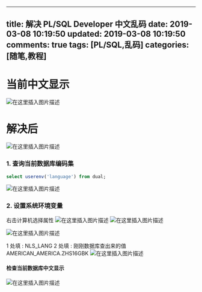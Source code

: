 
---
title: 解决 PL/SQL Developer 中文乱码
date: 2019-03-08 10:19:50
updated: 2019-03-08 10:19:50
comments: true
tags: [PL/SQL,乱码]
categories: [随笔,教程]
---


# 当前中文显示
![在这里插入图片描述](https://img-blog.csdnimg.cn/20190308101902235.png)

# 解决后
![在这里插入图片描述](https://img-blog.csdnimg.cn/20190308101925588.png)

<!--more-->

### 1. 查询当前数据库编码集
```sql
select userenv('language') from dual;
```
![在这里插入图片描述](https://img-blog.csdnimg.cn/20190308101212690.png)

### 2. 设置系统环境变量
右击计算机选择属性
![在这里插入图片描述](https://img-blog.csdnimg.cn/20190308101322676.png?x-oss-process=image/watermark,type_ZmFuZ3poZW5naGVpdGk,shadow_10,text_aHR0cHM6Ly9ibG9nLmNzZG4ubmV0L3NpbmF0XzM0MzQ0MTIz,size_16,color_FFFFFF,t_70)
![在这里插入图片描述](https://img-blog.csdnimg.cn/20190308101410401.png?x-oss-process=image/watermark,type_ZmFuZ3poZW5naGVpdGk,shadow_10,text_aHR0cHM6Ly9ibG9nLmNzZG4ubmV0L3NpbmF0XzM0MzQ0MTIz,size_16,color_FFFFFF,t_70)

![在这里插入图片描述](https://img-blog.csdnimg.cn/20190308101523374.png?x-oss-process=image/watermark,type_ZmFuZ3poZW5naGVpdGk,shadow_10,text_aHR0cHM6Ly9ibG9nLmNzZG4ubmV0L3NpbmF0XzM0MzQ0MTIz,size_16,color_FFFFFF,t_70)

1 处填 : NLS_LANG
2 处填 : 刚刚数据库查出来的值 AMERICAN_AMERICA.ZHS16GBK
![在这里插入图片描述](https://img-blog.csdnimg.cn/20190308101610281.png)

#### 检查当前数据库中文显示

![在这里插入图片描述](https://img-blog.csdnimg.cn/20190308101849623.png)